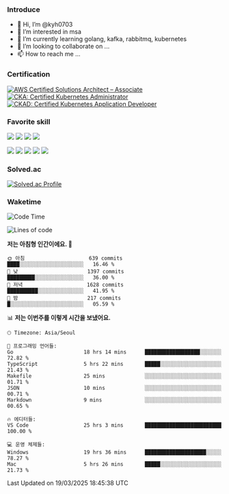 ### Introduce

<!---
kyh0703/kyh0703 is a ✨ special ✨ repository because its `README.md` (this file) appears on your GitHub profile.
You can click the Preview link to take a look at your changes.
--->

- 👋 Hi, I’m @kyh0703
- 👀 I’m interested in msa
- 🌱 I’m currently learning golang, kafka, rabbitmq, kubernetes
- 💞️ I’m looking to collaborate on ...
- 📫 How to reach me ...

### Certification

<!--START_SECTION:badges-->
[![AWS Certified Solutions Architect – Associate](https://images.credly.com/size/110x110/images/0e284c3f-5164-4b21-8660-0d84737941bc/image.png)](http://www.credly.com/badges/09892086-1381-46b2-bf2d-b67c96fef65f "AWS Certified Solutions Architect – Associate")
[![CKA: Certified Kubernetes Administrator](https://images.credly.com/size/110x110/images/8b8ed108-e77d-4396-ac59-2504583b9d54/cka_from_cncfsite__281_29.png)](http://www.credly.com/badges/fdcd089e-c598-4c77-8383-73de53513b4b "CKA: Certified Kubernetes Administrator")
[![CKAD: Certified Kubernetes Application Developer](https://images.credly.com/size/110x110/images/cc8adc83-1dc6-4d57-8e20-22171247e052/blob)](http://www.credly.com/badges/d01db81e-fc4f-489b-bd4f-3439d9fe33aa "CKAD: Certified Kubernetes Application Developer")
<!--END_SECTION:badges-->

### Favorite skill

<img src="https://img.shields.io/badge/C-000000?style=flat&logo=c&logoColor=A8B9CC" /> <img src="https://img.shields.io/badge/C++-000000?style=flat&logo=c%2B%2B&logoColor=00599C" /> <img src="https://img.shields.io/badge/Go-000000?style=flat&logo=go&logoColor=00ADD8" /> <img src="https://img.shields.io/badge/nodejs-000000?style=flat&logo=node.js&logoColor=A8B9CC" />

<img src="https://img.shields.io/badge/Docker-000000?style=flat&logo=docker&logoColor=2496ED"/> <img src="https://img.shields.io/badge/Kubernetes-000000?style=flat&logo=kubernetes&logoColor=326CE5"/> <img src="https://img.shields.io/badge/rancher-000000?style=flat&logo=rancher&logoColor=0075A8"/> <img src="https://img.shields.io/badge/harbor-000000?style=flat&logo=harbor&logoColor=60B932"/> <img src="https://img.shields.io/badge/ceph-000000?style=flat&logo=ceph&logoColor=EF5C55"/>

### Solved.ac

[![Solved.ac Profile](http://mazassumnida.wtf/api/generate_badge?boj=kyh0703)](https://solved.ac/kyh0703)

### Waketime

<!--START_SECTION:waka-->
![Code Time](http://img.shields.io/badge/Code%20Time-4%2C031%20hrs%2038%20mins-blue)

![Lines of code](https://img.shields.io/badge/%EC%A0%80%EB%8A%94%20%EC%97%AC%ED%83%9C%EA%B9%8C%EC%A7%80%20-12.3%20million%20%EC%A4%84%EC%9D%98%20%EC%BD%94%EB%93%9C%EB%A5%BC%20%EC%9E%91%EC%84%B1%ED%96%88%EC%96%B4%EC%9A%94.-blue)

**저는 아침형 인간이에요. 🐤** 

```text
🌞 아침                     639 commits         ████░░░░░░░░░░░░░░░░░░░░░   16.46 % 
🌆 낮　                     1397 commits        █████████░░░░░░░░░░░░░░░░   36.00 % 
🌃 저녁                     1628 commits        ██████████░░░░░░░░░░░░░░░   41.95 % 
🌙 밤　                     217 commits         █░░░░░░░░░░░░░░░░░░░░░░░░   05.59 % 
```


📊 **저는 이번주를 이렇게 시간을 보냈어요.** 

```text
🕑︎ Timezone: Asia/Seoul

💬 프로그래밍 언어들: 
Go                       18 hrs 14 mins      ██████████████████░░░░░░░   72.82 % 
TypeScript               5 hrs 22 mins       █████░░░░░░░░░░░░░░░░░░░░   21.43 % 
Makefile                 25 mins             ░░░░░░░░░░░░░░░░░░░░░░░░░   01.71 % 
JSON                     10 mins             ░░░░░░░░░░░░░░░░░░░░░░░░░   00.71 % 
Markdown                 9 mins              ░░░░░░░░░░░░░░░░░░░░░░░░░   00.65 % 

🔥 에디터들: 
VS Code                  25 hrs 3 mins       █████████████████████████   100.00 % 

💻 운영 체제들: 
Windows                  19 hrs 36 mins      ████████████████████░░░░░   78.27 % 
Mac                      5 hrs 26 mins       █████░░░░░░░░░░░░░░░░░░░░   21.73 % 
```


 Last Updated on 19/03/2025 18:45:38 UTC
<!--END_SECTION:waka-->
